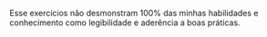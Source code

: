 Esse exercícios não desmonstram 100% das minhas habilidades e conhecimento como legibilidade e aderência a boas práticas.
